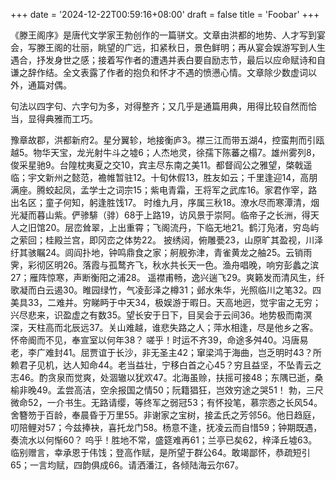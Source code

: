 +++
date = '2024-12-22T00:59:16+08:00'
draft = false
title = 'Foobar'
+++

《滕王阁序》是唐代文学家王勃创作的一篇骈文。文章由洪都的地势、人才写到宴会，写滕王阁的壮丽，眺望的广远，扣紧秋日，景色鲜明；再从宴会娱游写到人生遇合，抒发身世之感；接着写作者的遭遇并表白要自励志节，最后以应命赋诗和自谦之辞作结。全文表露了作者的抱负和怀才不遇的愤懑心情。文章除少数虚词以外，通篇对偶。  

句法以四字句、六字句为多，对得整齐；又几乎是通篇用典，用得比较自然而恰当，显得典雅而工巧。

豫章故郡，洪都新府2。星分翼轸，地接衡庐3。襟三江而带五湖4，控蛮荆而引瓯越5。物华天宝，龙光射牛斗之墟6；人杰地灵，徐孺下陈蕃之榻7。雄州雾列8，俊采星驰9。台隍枕夷夏之交10，宾主尽东南之美11。都督阎公之雅望，棨戟遥临；宇文新州之懿范，襜帷暂驻12。十旬休假13，胜友如云；千里逢迎14，高朋满座。腾蛟起凤，孟学士之词宗15；紫电青霜，王将军之武库16。家君作宰，路出名区；童子何知，躬逢胜饯17。
时维九月，序属三秋18。潦水尽而寒潭清，烟光凝而暮山紫。俨骖騑（𬴂）68于上路19，访风景于崇阿。临帝子之长洲，得天人之旧馆20。层峦耸翠，上出重霄；飞阁流丹，下临无地21。鹤汀凫渚，穷岛屿之萦回；桂殿兰宫，即冈峦之体势22。
披绣闼，俯雕甍23，山原旷其盈视，川泽纡其骇瞩24。闾阎扑地，钟鸣鼎食之家；舸舰弥津，青雀黄龙之舳25。云销雨霁，彩彻区明26。落霞与孤鹜齐飞，秋水共长天一色。渔舟唱晚，响穷彭蠡之滨27；雁阵惊寒，声断衡阳之浦28。
遥襟甫畅，逸兴遄飞29。爽籁发而清风生，纤歌凝而白云遏30。睢园绿竹，气凌彭泽之樽31；邺水朱华，光照临川之笔32。四美具33，二难并。穷睇眄于中天34，极娱游于暇日。天高地迥，觉宇宙之无穷；兴尽悲来，识盈虚之有数35。望长安于日下，目吴会于云间36。地势极而南溟深，天柱高而北辰远37。关山难越，谁悲失路之人；萍水相逢，尽是他乡之客。怀帝阍而不见，奉宣室以何年38？
嗟乎！时运不齐39，命途多舛40。冯唐易老，李广难封41。屈贾谊于长沙，非无圣主42；窜梁鸿于海曲，岂乏明时43？所赖君子见机，达人知命44。老当益壮，宁移白首之心45？穷且益坚，不坠青云之志46。酌贪泉而觉爽，处涸辙以犹欢47。北海虽赊，扶摇可接48；东隅已逝，桑榆非晚49。孟尝高洁，空余报国之情50；阮籍猖狂，岂效穷途之哭51！
勃，三尺微命52，一介书生。无路请缨，等终军之弱冠53；有怀投笔，慕宗悫之长风54。舍簪笏于百龄，奉晨昏于万里55。非谢家之宝树，接孟氏之芳邻56。他日趋庭，叨陪鲤对57；今兹捧袂，喜托龙门58。杨意不逢，抚凌云而自惜59；钟期既遇，奏流水以何惭60？
呜乎！胜地不常，盛筵难再61；兰亭已矣62，梓泽丘墟63。临别赠言，幸承恩于伟饯；登高作赋，是所望于群公64。敢竭鄙怀，恭疏短引65；一言均赋，四韵俱成66。请洒潘江，各倾陆海云尔67。